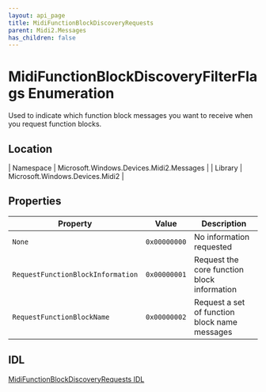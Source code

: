 ```yaml
---
layout: api_page
title: MidiFunctionBlockDiscoveryRequests
parent: Midi2.Messages
has_children: false
---
```


# MidiFunctionBlockDiscoveryFilterFlags Enumeration

Used to indicate which function block messages you want to receive when you request function blocks.

## Location

| Namespace | Microsoft.Windows.Devices.Midi2.Messages |
| Library | Microsoft.Windows.Devices.Midi2 |

## Properties

| Property | Value | Description |
| -------- | ------- | ------ |
| `None` | `0x00000000` | No information requested |
| `RequestFunctionBlockInformation` | `0x00000001` | Request the core function block information |
| `RequestFunctionBlockName` | `0x00000002` | Request a set of function block name messages |

## IDL

[MidiFunctionBlockDiscoveryRequests IDL](https://github.com/microsoft/MIDI/blob/main/src/app-sdk/winrt/MidiFunctionBlockDiscoveryRequestsEnum.idl)
